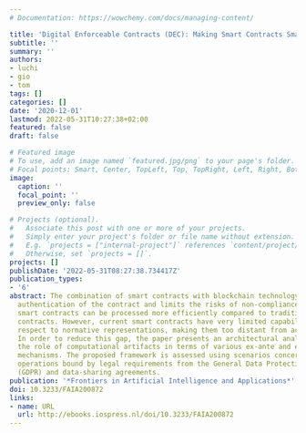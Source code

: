 ```yaml
---
# Documentation: https://wowchemy.com/docs/managing-content/

title: 'Digital Enforceable Contracts (DEC): Making Smart Contracts Smarter'
subtitle: ''
summary: ''
authors:
- luchi
- gio
- tom
tags: []
categories: []
date: '2020-12-01'
lastmod: 2022-05-31T10:27:38+02:00
featured: false
draft: false

# Featured image
# To use, add an image named `featured.jpg/png` to your page's folder.
# Focal points: Smart, Center, TopLeft, Top, TopRight, Left, Right, BottomLeft, Bottom, BottomRight.
image:
  caption: ''
  focal_point: ''
  preview_only: false

# Projects (optional).
#   Associate this post with one or more of your projects.
#   Simply enter your project's folder or file name without extension.
#   E.g. `projects = ["internal-project"]` references `content/project/deep-learning/index.md`.
#   Otherwise, set `projects = []`.
projects: []
publishDate: '2022-05-31T08:27:38.734417Z'
publication_types:
- '6'
abstract: The combination of smart contracts with blockchain technology enables the
  authentication of the contract and limits the risks of non-compliance. In principle,
  smart contracts can be processed more efficiently compared to traditional paper-based
  contracts. However, current smart contracts have very limited capabilities with
  respect to normative representations, making them too distant from actual contracts.
  In order to reduce this gap, the paper presents an architectural analysis to see
  the role of computational artifacts in terms of various ex-ante and ex-post enforcement
  mechanisms. The proposed framework is assessed using scenarios concerning data-sharing
  operations bound by legal requirements from the General Data Protection Regulation
  (GDPR) and data-sharing agreements.
publication: '*Frontiers in Artificial Intelligence and Applications*'
doi: 10.3233/FAIA200872
links:
- name: URL
  url: http://ebooks.iospress.nl/doi/10.3233/FAIA200872
---
```

